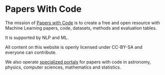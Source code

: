 # Papers With Code

The mission of [Papers with Code](https://paperswithcode.com/) is to create a free and open resource with Machine Learning papers, code, datasets, methods and evaluation tables.

It is supported by NLP and ML.

All content on this website is openly licensed under CC-BY-SA and everyone can contribute.

We also operate [specialized portals](https://portal.paperswithcode.com/) for papers with code in astronomy, physics, computer sciences, mathematics and statistics.